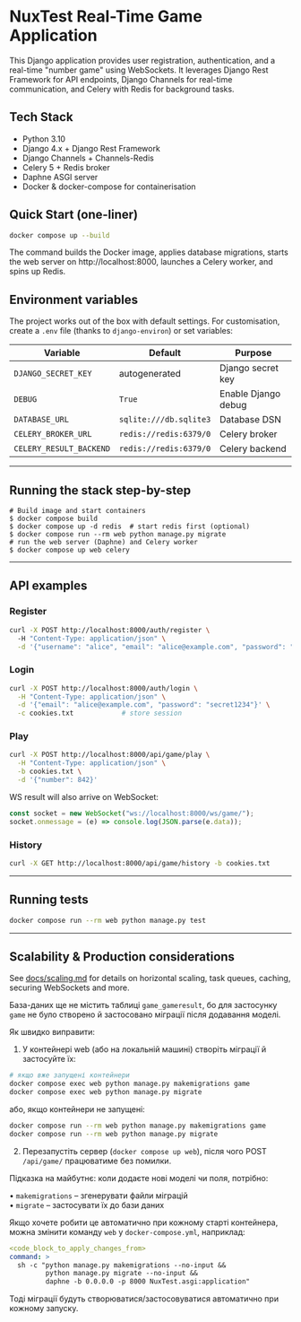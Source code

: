 # NuxTest Real-Time Game Application

This Django application provides user registration, authentication, and a real-time "number game" using WebSockets. It leverages Django Rest Framework for API endpoints, Django Channels for real-time communication, and Celery with Redis for background tasks.

## Tech Stack

- Python 3.10
- Django 4.x + Django Rest Framework
- Django Channels + Channels-Redis
- Celery 5 + Redis broker
- Daphne ASGI server
- Docker & docker-compose for containerisation

## Quick Start (one-liner)

```bash
docker compose up --build
```

The command builds the Docker image, applies database migrations, starts the web server on http://localhost:8000, launches a Celery worker, and spins up Redis.

## Environment variables

The project works out of the box with default settings. For customisation, create a `.env` file (thanks to `django-environ`) or set variables:

| Variable | Default | Purpose |
|----------|---------|---------|
| `DJANGO_SECRET_KEY` | autogenerated | Django secret key |
| `DEBUG` | `True` | Enable Django debug |
| `DATABASE_URL` | `sqlite:///db.sqlite3` | Database DSN |
| `CELERY_BROKER_URL` | `redis://redis:6379/0` | Celery broker |
| `CELERY_RESULT_BACKEND` | `redis://redis:6379/0` | Celery backend |

---

## Running the stack step-by-step

```
# Build image and start containers
$ docker compose build
$ docker compose up -d redis  # start redis first (optional)
$ docker compose run --rm web python manage.py migrate
# run the web server (Daphne) and Celery worker
$ docker compose up web celery
```

---

## API examples

### Register
```bash
curl -X POST http://localhost:8000/auth/register \ 
  -H "Content-Type: application/json" \
  -d '{"username": "alice", "email": "alice@example.com", "password": "secret1234"}'
```

### Login
```bash
curl -X POST http://localhost:8000/auth/login \
  -H "Content-Type: application/json" \
  -d '{"email": "alice@example.com", "password": "secret1234"}' \
  -c cookies.txt            # store session
```

### Play
```bash
curl -X POST http://localhost:8000/api/game/play \
  -H "Content-Type: application/json" \
  -b cookies.txt \
  -d '{"number": 842}'
```

WS result will also arrive on WebSocket:
```js
const socket = new WebSocket("ws://localhost:8000/ws/game/");
socket.onmessage = (e) => console.log(JSON.parse(e.data));
```

### History
```bash
curl -X GET http://localhost:8000/api/game/history -b cookies.txt
```

---

## Running tests

```bash
docker compose run --rm web python manage.py test
```

---

## Scalability & Production considerations

See [docs/scaling.md](docs/scaling.md) for details on horizontal scaling, task queues, caching, securing WebSockets and more. 

База-даних ще не містить таблиці `game_gameresult`, бо для застосунку `game` не було створено й застосовано міграції після додавання моделі.

Як швидко виправити:

1. У контейнері web (або на локальній машині) створіть міграції й застосуйте їх:

```bash
# якщо вже запущені контейнери
docker compose exec web python manage.py makemigrations game
docker compose exec web python manage.py migrate
```

або, якщо контейнери не запущені:

```bash
docker compose run --rm web python manage.py makemigrations game
docker compose run --rm web python manage.py migrate
```

2. Перезапустіть сервер (`docker compose up web`), після чого POST `/api/game/` працюватиме без помилки.

Підказка на майбутнє: коли додаєте нові моделі чи поля, потрібно:

• `makemigrations` – згенерувати файли міграцій  
• `migrate` – застосувати їх до бази даних

Якщо хочете робити це автоматично при кожному старті контейнера, можна змінити команду `web` у `docker-compose.yml`, наприклад:

```yaml
<code_block_to_apply_changes_from>
command: >
  sh -c "python manage.py makemigrations --no-input &&
         python manage.py migrate --no-input &&
         daphne -b 0.0.0.0 -p 8000 NuxTest.asgi:application"
```

Тоді міграції будуть створюватися/застосовуватися автоматично при кожному запуску. 